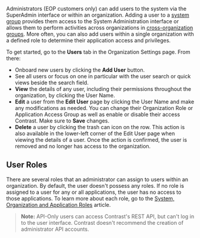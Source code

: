 <!--
title: "Manage Users"
description: "Managing Users in Contrast"
tags: "Admin manage organization configuration UI users roles permissions API"
-->

Administrators (EOP customers only) can add users to the system via the SuperAdmin interface or within an organization. Adding a user to a [system group](admin-manageorgs.html#access) provides them access to the System Administration interface or allows them to perform activities across organizations in [cross-organization groups](admin-manageorgs.html#crossorg). More often, you can also add users within a single organization with a defined role to determine their application access and privileges.

To get started, go to the **Users** tab in the Organization Settings page. From there:

* Onboard new users by clicking the **Add User** button.
* See all users or focus on one in particular with the user search or quick views beside the search field.
* **View** the details of any user, including their permissions throughout the organization, by clicking the User Name.
* **Edit** a user from the **Edit User** page by clicking the User Name and make any modifications as needed. You can change their Organization Role or Application Access Group as well as enable or disable their access Contrast. Make sure to **Save** changes.
* **Delete** a user by clicking the trash can icon on the row. This action is also available in the lower-left corner of the Edit User page when viewing the details of a user. Once the action is confirmed, the user is removed and no longer has access to the organization. 

## User Roles
There are several roles that an administrator can assign to users within an organization. By default, the user doesn't possess any roles. If no role is assigned to a user for any or all applications, the user has no access to those applications. To learn more about each role, go to the [System, Organization and Application Roles](admin-manageorgsroleperm.html#roles) article. 

> **Note:** API-Only users can access Contrast's REST API, but can't log in to the user interface. Contrast doesn't recommend the creation of administrator API accounts.

